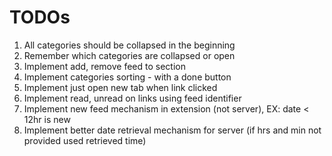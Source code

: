 TODOs
=====

1. All categories should be collapsed in the beginning
2. Remember which categories are collapsed or open
3. Implement add, remove feed to section
4. Implement categories sorting - with a done button
5. Implement just open new tab when link clicked
6. Implement read, unread on links using feed identifier
7. Implement new feed mechanism in extension (not server), EX: date < 12hr is new
8. Implement better date retrieval mechanism for server (if hrs and min not provided used retrieved time)